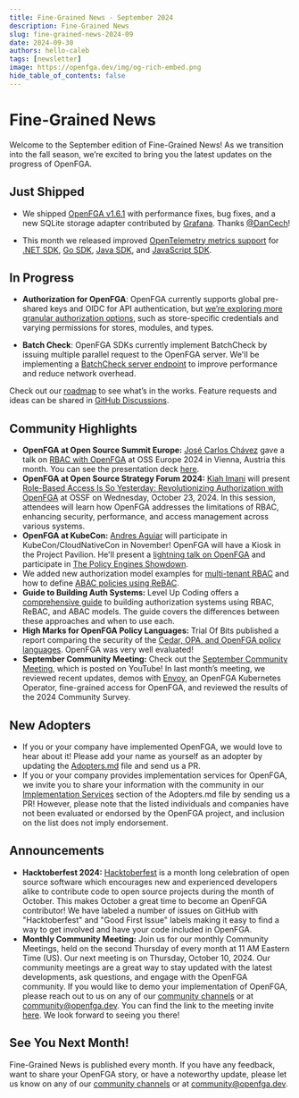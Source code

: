 ```yaml
---
title: Fine-Grained News - September 2024
description: Fine-Grained News
slug: fine-grained-news-2024-09
date: 2024-09-30
authors: hello-caleb
tags: [newsletter]
image: https://openfga.dev/img/og-rich-embed.png
hide_table_of_contents: false
---
```

# Fine-Grained News
Welcome to the September edition of Fine-Grained News! As we transition into the fall season, we’re excited to bring you the latest updates on the progress of OpenFGA.

## **Just Shipped**

* We shipped [OpenFGA v1.6.1](https://github.com/openfga/openfga/releases/tag/v1.6.1) with performance fixes, bug fixes, and a new SQLite storage adapter contributed by [Grafana](https://grafana.com/). Thanks [@DanCech](https://github.com/DanCech)! 

* This month we released improved [OpenTelemetry metrics support](https://openfga.dev/docs/getting-started/configure-telemetry) for [.NET SDK](https://github.com/openfga/dotnet-sdk/releases), [Go SDK](https://github.com/openfga/go-sdk/releases/tag/v0.6.1), [Java SDK](https://github.com/openfga/java-sdk/releases/tag/v0.7.1), and [JavaScript SDK](https://github.com/openfga/js-sdk/releases/tag/v0.7.0). 

## **In Progress**

* **Authorization for OpenFGA**: OpenFGA currently supports global pre-shared keys and OIDC for API authentication, but [we’re exploring more granular authorization options](https://github.com/openfga/roadmap/issues/30), such as store-specific credentials and varying permissions for stores, modules, and types.

* **Batch Check**: OpenFGA SDKs currently implement BatchCheck by issuing multiple parallel request to the OpenFGA server. We'll be implementing a [BatchCheck server endpoint](https://github.com/openfga/roadmap/issues/35) to improve performance and reduce network overhead.

Check out our [roadmap](https://github.com/orgs/openfga/projects/1/views/1) to see what’s in the works. Feature requests and ideas can be shared in [GitHub Discussions](https://github.com/orgs/openfga/discussions/categories/ideas).

## **Community Highlights**

* **OpenFGA at Open Source Summit Europe:** [José Carlos Chávez](https://www.linkedin.com/in/jcchavezs/) gave a talk on [RBAC with OpenFGA](https://osseu2024.sched.com/event/1ej2u/fine-grained-policies-rbac-with-openfga-jose-carlos-chavez-okta) at OSS Europe 2024 in Vienna, Austria this month. You can see the presentation deck [here](https://speakerdeck.com/jcchavezs/fine-grained-policies-rbac-with-openfga).  
* **OpenFGA at Open Source Strategy Forum 2024:** [Kiah Imani](https://www.linkedin.com/in/kiah-tolliver/) will present [Role-Based Access Is So Yesterday: Revolutionizing Authorization with OpenFGA](https://sossfusion2024.sched.com/event/1hcQa?iframe=no) at OSSF on Wednesday, October 23, 2024. In this session, attendees will learn how OpenFGA addresses the limitations of RBAC, enhancing security, performance, and access management across various systems.  
* **OpenFGA at KubeCon:** [Andres Aguiar](https://www.linkedin.com/in/aaguiar/) will participate in KubeCon/CloudNativeCon in November! OpenFGA will have a Kiosk in the Project Pavilion. He'll present a [lightning talk on OpenFGA](https://kccncna2024.sched.com/event/1iWA6/openfga-the-cloud-native-way-to-implement-fine-grained-authorization-project-lightning-talk) and participate in [The Policy Engines Showdown](https://kccncna2024.sched.com/event/1i7qp/the-policy-engines-showdown-gabriel-l-manor-permitio-andres-aguiar-okta-omri-gazitt-aserto-anders-eknert-styra-sarah-cecchetti-aws?iframe=no).  
* We added new authorization model examples for [multi-tenant RBAC](https://github.com/openfga/sample-stores/tree/main/stores/multitenant-rbac) and how to define [ABAC policies using ReBAC](https://github.com/openfga/sample-stores/tree/main/stores/abac-with-rebac).  
* **Guide to Building Auth Systems:** Level Up Coding offers a [comprehensive guide](https://levelup.gitconnected.com/complete-guide-to-building-authorization-systems-using-rbac-rebac-and-abac-0a2ce5311d25) to building authorization systems using RBAC, ReBAC, and ABAC models. The guide covers the differences between these approaches and when to use each.  
* **High Marks for OpenFGA Policy Languages:** Trial Of Bits published a report comparing the security of the [Cedar, OPA, and OpenFGA policy languages](https://github.com/trailofbits/publications/blob/master/reports/Policy_Language_Security_Comparison_and_TM.pdf). OpenFGA was very well evaluated!
* **September Community Meeting:** Check out the [September Community Meeting](https://www.youtube.com/watch?v=p_ERXS8Dsu4&list=PLUR5l-oTFZqUneyHz-h4WzaJssgxBXdxB&index=18), which is posted on YouTube\! In last month’s meeting, we reviewed recent updates, demos with [Envoy](https://github.com/openfga/openfga-envoy), an OpenFGA Kubernetes Operator, fine-grained access for OpenFGA, and reviewed the results of the 2024 Community Survey. 


## **New Adopters**

* If you or your company have implemented OpenFGA, we would love to hear about it! Please add your name as yourself as an adopter by updating the [Adopters.md](https://github.com/openfga/community/blob/main/ADOPTERS.md#companiesprojects-using-openfga-in-production) file and send us a PR.  
* If you or your company provides implementation services for OpenFGA, we invite you to share your information with the community in our [Implementation Services](https://github.com/openfga/community/blob/main/ADOPTERS.md#companies-offering-openfga-implementation-services) section of the Adopters.md file by sending us a PR! However, please note that the listed individuals and companies have not been evaluated or endorsed by the OpenFGA project, and inclusion on the list does not imply endorsement.

## **Announcements**

* **Hacktoberfest 2024:** [Hacktoberfest](https://hacktoberfest.com) is a month long celebration of open source software which encourages new and experienced developers alike to contribute code to open source projects during the month of October. This makes October a great time to become an OpenFGA contributor! We have labeled a number of issues on GitHub with "Hacktoberfest" and "Good First Issue" labels making it easy to find a way to get involved and have your code included in OpenFGA.  
* **Monthly Community Meeting:** Join us for our monthly Community Meetings, held on the second Thursday of every month at 11 AM Eastern Time (US). Our next meeting is on Thursday, October 10, 2024\. Our community meetings are a great way to stay updated with the latest developments, ask questions, and engage with the OpenFGA community. If you would like to demo your implementation of OpenFGA, please reach out to us on any of our [community channels](https://openfga.dev/community) or at community@openfga.dev. You can find the link to the meeting invite [here](https://openfga.dev/docs/community#monthly-community-meetings). We look forward to seeing you there!

## **See You Next Month!**

Fine-Grained News is published every month. If you have any feedback, want to share your OpenFGA story, or have a noteworthy update, please let us know on any of our [community channels](https://openfga.dev/community) or at community@openfga.dev.
